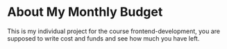 # About My Monthly Budget
This is my individual project for the course frontend-development, you are supposed to write cost and funds and see how much you have left.
